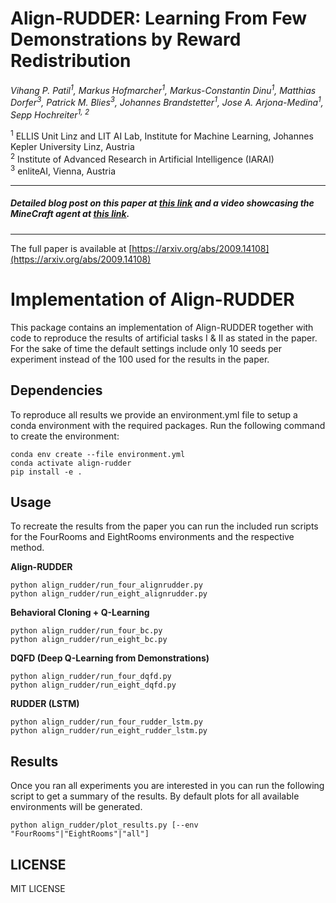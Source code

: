 # Align-RUDDER: Learning From Few Demonstrations by Reward Redistribution
_Vihang P. Patil<sup>1</sup>,
Markus Hofmarcher<sup>1</sup>,
Markus-Constantin Dinu<sup>1</sup>,
Matthias Dorfer<sup>3</sup>,
Patrick M. Blies<sup>3</sup>,
Johannes Brandstetter<sup>1</sup>,
Jose A. Arjona-Medina<sup>1</sup>,
Sepp Hochreiter<sup>1, 2</sup>_

<sup>1</sup> ELLIS Unit Linz and LIT AI Lab, Institute for Machine Learning, Johannes Kepler University Linz, Austria  
<sup>2</sup> Institute of Advanced Research in Artificial Intelligence (IARAI)  
<sup>3</sup> enliteAI, Vienna, Austria

---

##### Detailed blog post on this paper at [this link](https://ml-jku.github.io/align-rudder) and a video showcasing the MineCraft agent at [this link](https://www.youtube.com/watch?v=HO-_8ZUl-UY).

---

The full paper is available at [https://arxiv.org/abs/2009.14108](https://arxiv.org/abs/2009.14108)

# Implementation of Align-RUDDER 
This package contains an implementation of Align-RUDDER together with code to reproduce
the results of artificial tasks I & II as stated in the paper. 
For the sake of time the default settings include only 10 seeds per experiment instead of the 100 used for the results in the paper.

## Dependencies
To reproduce all results we provide an environment.yml file to setup a conda environment with the required packages.
Run the following command to create the environment:
```shell script
conda env create --file environment.yml
conda activate align-rudder
pip install -e .
```

## Usage
To recreate the results from the paper you can run the included run scripts for the
FourRooms and EightRooms environments and the respective method.
 
**Align-RUDDER**  
```
python align_rudder/run_four_alignrudder.py
python align_rudder/run_eight_alignrudder.py
```  
**Behavioral Cloning + Q-Learning**
```  
python align_rudder/run_four_bc.py
python align_rudder/run_eight_bc.py
```  
**DQFD (Deep Q-Learning from Demonstrations)**
```  
python align_rudder/run_four_dqfd.py
python align_rudder/run_eight_dqfd.py
```  
**RUDDER (LSTM)**
```  
python align_rudder/run_four_rudder_lstm.py
python align_rudder/run_eight_rudder_lstm.py
```  

## Results
Once you ran all experiments you are interested in you can run the following script to get 
a summary of the results.
By default plots for all available environments will be generated.
```
python align_rudder/plot_results.py [--env "FourRooms"|"EightRooms"|"all"]
```

## LICENSE
MIT LICENSE
